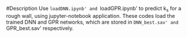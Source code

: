#Description
Use `loadDNN.ipynb' and `loadGPR.ipynb' to predict k<sub>s</sub> for a rough wall, using jupyter-notebook application. These codes load the trained DNN and GPR networks, which are stored in `DNN_best.sav' and `GPR_best.sav' respectively.
